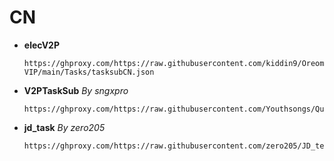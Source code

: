 # CN
- **elecV2P**
  ```
  https://ghproxy.com/https://raw.githubusercontent.com/kiddin9/Oreomeow-VIP/main/Tasks/tasksubCN.json
  ```
  
- **V2PTaskSub** *By sngxpro*
  ```
  https://ghproxy.com/https://raw.githubusercontent.com/Youthsongs/QuanX/master/V2PTaskSub/sngxprov2p.json
  ```
    
- **jd_task** *By zero205*
  ```
  https://ghproxy.com/https://raw.githubusercontent.com/zero205/JD_tencent_scf/main/jd_task.json
  ```
